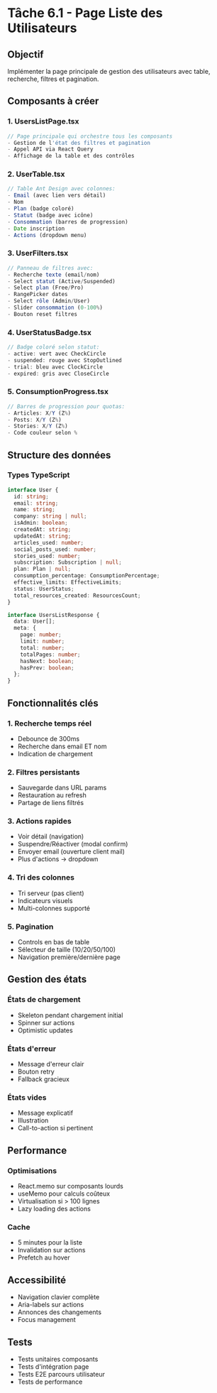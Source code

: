 # Tâche 6.1 - Page Liste des Utilisateurs

## Objectif
Implémenter la page principale de gestion des utilisateurs avec table, recherche, filtres et pagination.

## Composants à créer

### 1. UsersListPage.tsx
```typescript
// Page principale qui orchestre tous les composants
- Gestion de l'état des filtres et pagination
- Appel API via React Query
- Affichage de la table et des contrôles
```

### 2. UserTable.tsx
```typescript
// Table Ant Design avec colonnes:
- Email (avec lien vers détail)
- Nom
- Plan (badge coloré)
- Statut (badge avec icône)
- Consommation (barres de progression)
- Date inscription
- Actions (dropdown menu)
```

### 3. UserFilters.tsx
```typescript
// Panneau de filtres avec:
- Recherche texte (email/nom)
- Select statut (Active/Suspended)
- Select plan (Free/Pro)
- RangePicker dates
- Select rôle (Admin/User)
- Slider consommation (0-100%)
- Bouton reset filtres
```

### 4. UserStatusBadge.tsx
```typescript
// Badge coloré selon statut:
- active: vert avec CheckCircle
- suspended: rouge avec StopOutlined
- trial: bleu avec ClockCircle
- expired: gris avec CloseCircle
```

### 5. ConsumptionProgress.tsx
```typescript
// Barres de progression pour quotas:
- Articles: X/Y (Z%)
- Posts: X/Y (Z%)
- Stories: X/Y (Z%)
- Code couleur selon %
```

## Structure des données

### Types TypeScript
```typescript
interface User {
  id: string;
  email: string;
  name: string;
  company: string | null;
  isAdmin: boolean;
  createdAt: string;
  updatedAt: string;
  articles_used: number;
  social_posts_used: number;
  stories_used: number;
  subscription: Subscription | null;
  plan: Plan | null;
  consumption_percentage: ConsumptionPercentage;
  effective_limits: EffectiveLimits;
  status: UserStatus;
  total_resources_created: ResourcesCount;
}

interface UsersListResponse {
  data: User[];
  meta: {
    page: number;
    limit: number;
    total: number;
    totalPages: number;
    hasNext: boolean;
    hasPrev: boolean;
  };
}
```

## Fonctionnalités clés

### 1. Recherche temps réel
- Debounce de 300ms
- Recherche dans email ET nom
- Indication de chargement

### 2. Filtres persistants
- Sauvegarde dans URL params
- Restauration au refresh
- Partage de liens filtrés

### 3. Actions rapides
- Voir détail (navigation)
- Suspendre/Réactiver (modal confirm)
- Envoyer email (ouverture client mail)
- Plus d'actions → dropdown

### 4. Tri des colonnes
- Tri serveur (pas client)
- Indicateurs visuels
- Multi-colonnes supporté

### 5. Pagination
- Controls en bas de table
- Sélecteur de taille (10/20/50/100)
- Navigation première/dernière page

## Gestion des états

### États de chargement
- Skeleton pendant chargement initial
- Spinner sur actions
- Optimistic updates

### États d'erreur
- Message d'erreur clair
- Bouton retry
- Fallback gracieux

### États vides
- Message explicatif
- Illustration
- Call-to-action si pertinent

## Performance

### Optimisations
- React.memo sur composants lourds
- useMemo pour calculs coûteux
- Virtualisation si > 100 lignes
- Lazy loading des actions

### Cache
- 5 minutes pour la liste
- Invalidation sur actions
- Prefetch au hover

## Accessibilité
- Navigation clavier complète
- Aria-labels sur actions
- Annonces des changements
- Focus management

## Tests
- Tests unitaires composants
- Tests d'intégration page
- Tests E2E parcours utilisateur
- Tests de performance 
